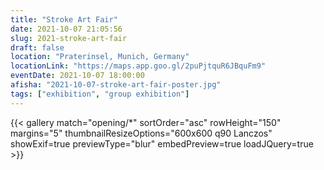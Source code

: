 ```yaml
---
title: "Stroke Art Fair"
date: 2021-10-07 21:05:56
slug: 2021-stroke-art-fair
draft: false
location: "Praterinsel, Munich, Germany"
locationLink: "https://maps.app.goo.gl/2puPjtquR6JBquFm9"
eventDate: 2021-10-07 18:00:00
afisha: "2021-10-07-stroke-art-fair-poster.jpg"
tags: ["exhibition", "group exhibition"]
---
```


{{< gallery match="opening/*" sortOrder="asc" rowHeight="150" margins="5" thumbnailResizeOptions="600x600 q90 Lanczos" showExif=true previewType="blur" embedPreview=true loadJQuery=true >}}
